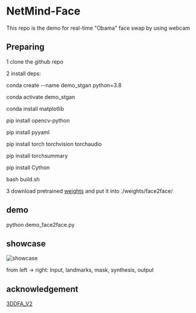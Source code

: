 # NetMind-Face
This repo is the demo for real-time "Obama" face swap by using webcam

## Preparing
1 clone the github repo


2 install deps:

conda create --name demo_stgan python=3.8

conda activate demo_stgan

conda install matplotlib

pip install opencv-python

pip install pyyaml

pip install torch torchvision torchaudio

pip install torchsummary

pip install Cython

bash build.sh

3 download pretrained [weights](https://drive.google.com/file/d/1cmYMB0a8Hd_hySJSKa1gPwfW-npQ6erq/view?usp=sharing) and put it into ./weights/face2face/ 


## demo
python demo_face2face.py

## showcase

![showcase](https://github.com/protagolabs/NetMind-FacialAttributeEditing/blob/main/demo_stgan.gif)

from left -> right: Input, landmarks, mask, synthesis, output

## acknowledgement
[3DDFA_V2](https://github.com/cleardusk/3DDFA_V2)
